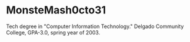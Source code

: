 # MonsteMash0cto31
Tech degree in "Computer Information Technology." Delgado Community College, GPA-3.0, spring year of 2003.
